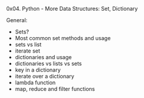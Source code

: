 0x04. Python - More Data Structures: Set, Dictionary

General:
- Sets?
- Most common set methods and usage
- sets vs list
- iterate set
- dictionaries and usage
- dictionaries vs lists vs sets
- key in a dictionary
- iterate over a dictionary
- lambda function
- map, reduce and filter functions
